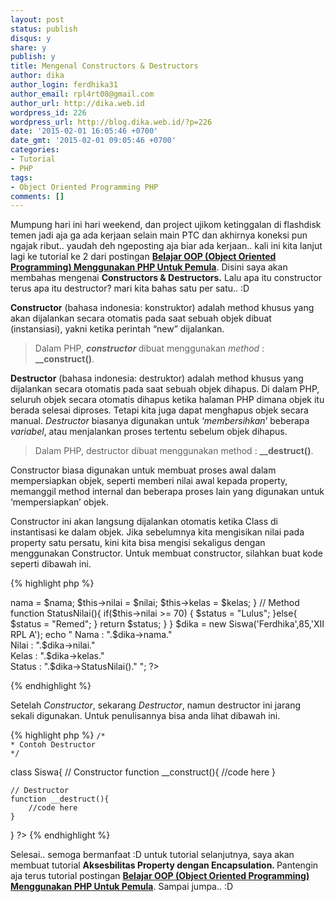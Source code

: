 ```yaml
---
layout: post
status: publish
disqus: y 
share: y 
publish: y
title: Mengenal Constructors & Destructors
author: dika
author_login: ferdhika31
author_email: rpl4rt08@gmail.com
author_url: http://dika.web.id
wordpress_id: 226
wordpress_url: http://blog.dika.web.id/?p=226
date: '2015-02-01 16:05:46 +0700'
date_gmt: '2015-02-01 09:05:46 +0700'
categories:
- Tutorial
- PHP
tags:
- Object Oriented Programming PHP
comments: []
---
```

<p>Mumpung hari ini hari weekend, dan project ujikom ketinggalan di flashdisk temen jadi aja ga ada kerjaan selain main PTC dan akhirnya koneksi pun ngajak ribut.. yaudah deh ngeposting aja biar ada kerjaan.. kali ini kita lanjut lagi ke tutorial ke 2 dari postingan <strong><a href="/2015/01/belajar-oop-object-oriented-programming-menggunakan-php-untuk-pemula.html" target="_blank">Belajar OOP (Object Oriented Programming) Menggunakan PHP Untuk Pemula</a></strong>. Disini saya akan membahas mengenai <strong>Constructors &amp; Destructors.</strong> Lalu apa itu constructor terus apa itu destructor? mari kita bahas satu per satu.. :D</p>
<p><!--more--></p>
<p><strong>Constructor</strong> (bahasa indonesia: konstruktor) adalah method khusus yang akan dijalankan secara otomatis pada saat sebuah objek dibuat (instansiasi), yakni ketika perintah &ldquo;new&rdquo; dijalankan.</p>
<blockquote>Dalam PHP, <strong><em>constructor</em> </strong>dibuat menggunakan <em>method</em> : <strong>__construct()</strong>.</blockquote>
<p><strong>Destructor</strong> (bahasa indonesia: destruktor) adalah method khusus yang dijalankan secara otomatis pada saat sebuah objek dihapus. Di dalam PHP, seluruh objek secara otomatis dihapus ketika halaman PHP dimana objek itu berada selesai diproses. Tetapi kita juga dapat menghapus objek secara manual. <em>Destructor</em> biasanya digunakan untuk &lsquo;<em>membersihkan</em>&rsquo; beberapa <em>variabel</em>, atau menjalankan proses tertentu sebelum objek dihapus.</p>
<blockquote>Dalam PHP, destructor dibuat menggunakan method : <strong>__destruct()</strong>.</blockquote>
<p>Constructor biasa digunakan untuk membuat proses awal dalam mempersiapkan objek, seperti memberi nilai awal kepada property, memanggil method internal dan beberapa proses lain yang digunakan untuk &lsquo;mempersiapkan&rsquo; objek.</p>
<p>Constructor ini akan langsung dijalankan otomatis ketika Class di instantisasi ke dalam objek. Jika sebelumnya kita mengisikan nilai pada property satu persatu, kini kita bisa mengisi sekaligus dengan menggunakan Constructor. Untuk membuat constructor, silahkan buat kode seperti dibawah ini.</p>

{% highlight php %}
<?php 
	/*
	* Contoh Constructor
	*/

class Siswa{

	// Property
  	public $nama;
  	public $nilai;
  	public $kelas;

  	// Constructor
  	function __construct($nama,$nilai,$kelas){
  		$this->nama = $nama;
  		$this->nilai = $nilai;
  		$this->kelas = $kelas;
  	}

  	// Method
  	function StatusNilai(){
  		if($this->nilai >= 70) {
    		$status = "Lulus";
    	}else{
    		$status = "Remed";
    	}
    	return $status;
	}
}

$dika = new Siswa('Ferdhika',85,'XII RPL A');

echo "
	Nama 	: ".$dika->nama."<br>
	Nilai 	: ".$dika->nilai."<br>
	Kelas 	: ".$dika->kelas."<br>
	Status 	: ".$dika->StatusNilai()."
";

?>
{% endhighlight %}

<p>Setelah <em>Constructor</em>, sekarang <em>Destructor</em>, namun destructor ini jarang sekali digunakan. Untuk penulisannya bisa anda lihat dibawah ini.</p>
{% highlight php %}
<?php 

	/*
	* Contoh Destructor
	*/

class Siswa{
  	// Constructor
  	function __construct(){
  		//code here
  	}

  	// Destructor
  	function __destruct(){
  		//code here
  	}
}
?>
{% endhighlight %}
<p>Selesai.. semoga bermanfaat :D untuk tutorial selanjutnya, saya akan membuat tutorial <strong>Aksesbilitas Property dengan Encapsulation. </strong>Pantengin aja terus tutorial postingan <strong><a href="/2015/01/belajar-oop-object-oriented-programming-menggunakan-php-untuk-pemula.html" target="_blank">Belajar OOP (Object Oriented Programming) Menggunakan PHP Untuk Pemula</a></strong>. Sampai jumpa.. :D</p>